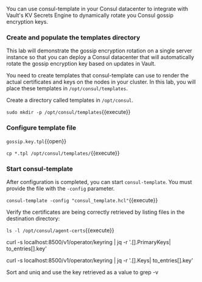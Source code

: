 You can use consul-template in your Consul datacenter to
integrate with Vault's KV Secrets Engine to dynamically rotate
you Consul gossip encryption keys.

### Create and populate the templates directory

This lab will demonstrate the gossip encryption rotation on a single server instance so that you can deploy a Consul datacenter that will automatically rotate the gossip encryption key based on updates in Vault.

You need to create templates that consul-template can use
to render the actual certificates and keys on the nodes in
your cluster. In this lab, you will place these templates
in `/opt/consul/templates`.

Create a directory called templates in `/opt/consul`.

`sudo mkdir -p /opt/consul/templates`{{execute}}

### Configure template file

`gossip.key.tpl`{{open}}

`cp *.tpl /opt/consul/templates/`{{execute}}

### Start consul-template

After configuration is completed, you can start `consul-template`.
You must provide the file with the `-config` parameter.

`consul-template -config "consul_template.hcl"`{{execute}}

Verify the certificates are being correctly retrieved
by listing files in the destination directory:

`ls -l /opt/consul/agent-certs`{{execute}}



<!-- Primary keys -->
curl -s localhost:8500/v1/operator/keyring | jq -r '.[].PrimaryKeys| to_entries[].key'

<!-- All Keys -->
curl -s localhost:8500/v1/operator/keyring | jq -r '.[].Keys| to_entries[].key'

Sort and uniq and use the key retrieved as a value to grep -v